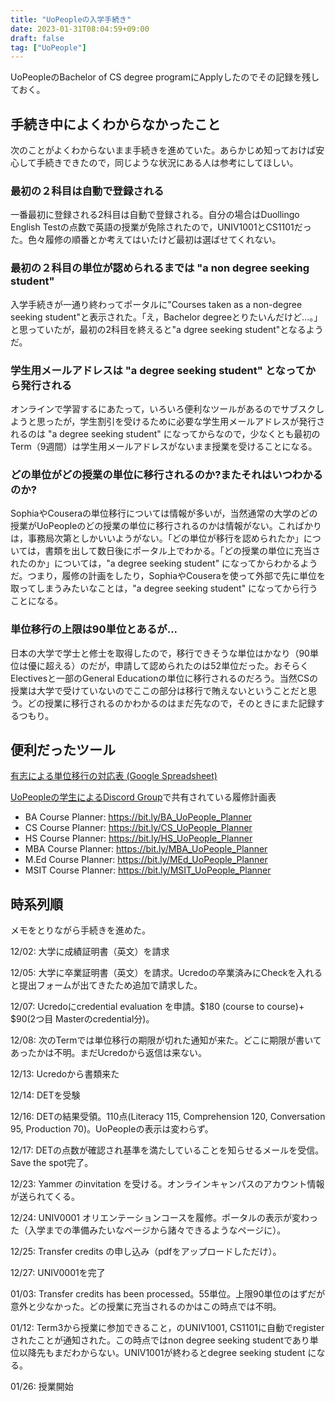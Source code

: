 ```yaml
---
title: "UoPeopleの入学手続き"
date: 2023-01-31T08:04:59+09:00
draft: false
tag: ["UoPeople"]
---
```


UoPeopleのBachelor of CS degree programにApplyしたのでその記録を残しておく。
## 手続き中によくわからなかったこと
次のことがよくわからないまま手続きを進めていた。あらかじめ知っておけば安心して手続きできたので，同じような状況にある人は参考にしてほしい。
### 最初の２科目は自動で登録される
一番最初に登録される2科目は自動で登録される。自分の場合はDuollingo English Testの点数で英語の授業が免除されたので，UNIV1001とCS1101だった。色々履修の順番とか考えてはいたけど最初は選ばせてくれない。

### 最初の２科目の単位が認められるまでは "a non degree seeking student"
入学手続きが一通り終わってポータルに"Courses taken as a non-degree seeking student"と表示された。「え，Bachelor degreeとりたいんだけど...。」と思っていたが，最初の2科目を終えると"a dgree seeking student"となるようだ。

### 学生用メールアドレスは "a degree seeking student" となってから発行される
オンラインで学習するにあたって，いろいろ便利なツールがあるのでサブスクしようと思ったが，学生割引を受けるために必要な学生用メールアドレスが発行されるのは "a degree seeking student" になってからなので，少なくとも最初のTerm（9週間）は学生用メールアドレスがないまま授業を受けることになる。

### どの単位がどの授業の単位に移行されるのか?またそれはいつわかるのか?
SophiaやCouseraの単位移行については情報が多いが，当然通常の大学のどの授業がUoPeopleのどの授業の単位に移行されるのかは情報がない。こればかりは，事務局次第としかいいようがない。「どの単位が移行を認められたか」については，書類を出して数日後にポータル上でわかる。「どの授業の単位に充当されたのか」については，"a degree seeking student" になってからわかるようだ。つまり，履修の計画をしたり，SophiaやCouseraを使って外部で先に単位を取ってしまうみたいなことは，"a degree seeking student" になってから行うことになる。

### 単位移行の上限は90単位とあるが...
日本の大学で学士と修士を取得したので，移行できそうな単位はかなり（90単位は優に超える）のだが，申請して認められたのは52単位だった。おそらくElectivesと一部のGeneral Educationの単位に移行されるのだろう。当然CSの授業は大学で受けていないのでここの部分は移行で賄えないということだと思う。どの授業に移行されるのかわかるのはまだ先なので，そのときにまた記録するつもり。

## 便利だったツール

[有志による単位移行の対応表 (Google Spreadsheet) ](https://docs.google.com/spreadsheets/d/1jYSgm5gXVhAC1FxLfrTAZ1v4ZrxPAUhoAL6NwOTQOS0/edit#gid=1888705900)

[UoPeopleの学生によるDiscord Group](https://discord.com/invite/uopeople)で共有されている履修計画表
- BA Course Planner: https://bit.ly/BA_UoPeople_Planner
- CS Course Planner: https://bit.ly/CS_UoPeople_Planner
- HS Course Planner: https://bit.ly/HS_UoPeople_Planner
- MBA Course Planner: https://bit.ly/MBA_UoPeople_Planner
- M.Ed Course Planner: https://bit.ly/MEd_UoPeople_Planner
- MSIT Course Planner: https://bit.ly/MSIT_UoPeople_Planner 

## 時系列順
メモをとりながら手続きを進めた。

12/02: 大学に成績証明書（英文）を請求

12/05: 大学に卒業証明書（英文）を請求。Ucredoの卒業済みにCheckを入れると提出フォームが出てきたため追加で請求した。

12/07: Ucredoにcredential evaluation を申請。$180 (course to course)+ $90(2つ目 Masterのcredential分)。

12/08: 次のTermでは単位移行の期限が切れた通知が来た。どこに期限が書いてあったかは不明。まだUcredoから返信は来ない。

12/13: Ucredoから書類来た

12/14: DETを受験

12/16: DETの結果受領。110点(Literacy 115, Comprehension 120, Conversation 95, Production 70)。UoPeopleの表示は変わらず。

12/17: DETの点数が確認され基準を満たしていることを知らせるメールを受信。Save the spot完了。

12/23: Yammer のinvitation を受ける。オンラインキャンパスのアカウント情報が送られてくる。

12/24: UNIV0001 オリエンテーションコースを履修。ポータルの表示が変わった（入学までの準備みたいなページから諸々できるようなページに）。

12/25: Transfer credits の申し込み（pdfをアップロードしただけ）。

12/27: UNIV0001を完了

01/03: Transfer credits has been processed。55単位。上限90単位のはずだが意外と少なかった。どの授業に充当されるのかはこの時点では不明。

01/12: Term3から授業に参加できること，のUNIV1001, CS1101に自動でregisterされたことが通知された。この時点ではnon degree seeking studentであり単位以降先もまだわからない。UNIV1001が終わるとdegree seeking student になる。 

01/26: 授業開始